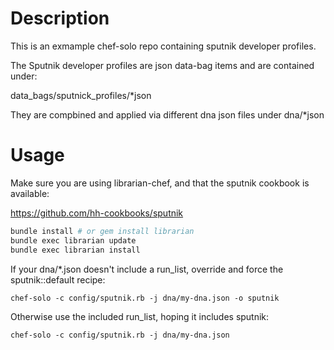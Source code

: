 Description
===========

This is an exmample chef-solo repo containing sputnik developer profiles.

The Sputnik developer profiles are json data-bag items and are contained under:

data_bags/sputnick_profiles/*json

They are compbined and applied via different dna json files under dna/*json

Usage
=====

Make sure you are using librarian-chef, and that the sputnik cookbook is available:

https://github.com/hh-cookbooks/sputnik

```sh
bundle install # or gem install librarian
bundle exec librarian update
bundle exec librarian install
```

If your dna/*.json doesn't include a run_list, override and force the sputnik::default recipe:

```
chef-solo -c config/sputnik.rb -j dna/my-dna.json -o sputnik
```

Otherwise use the included run_list, hoping it includes sputnik:

```
chef-solo -c config/sputnik.rb -j dna/my-dna.json 
```


